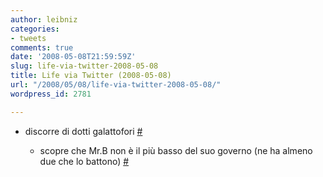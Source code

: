 ```yaml
---
author: leibniz
categories:
- tweets
comments: true
date: '2008-05-08T21:59:59Z'
slug: life-via-twitter-2008-05-08
title: Life via Twitter (2008-05-08)
url: "/2008/05/08/life-via-twitter-2008-05-08/"
wordpress_id: 2781

---
```

* discorre di dotti galattofori [#](https://twitter.com/leibniz/statuses/806499644)

	
  * scopre che Mr.B non è il più basso del suo governo (ne ha almeno due che lo battono) [#](https://twitter.com/leibniz/statuses/806523411)


